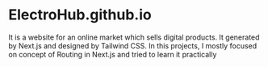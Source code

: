 # ElectroHub.github.io
It is a website for an online market which sells digital products. It generated by Next.js and designed by Tailwind CSS. In this projects, I mostly focused on concept of Routing in Next.js and tried to learn it practically
